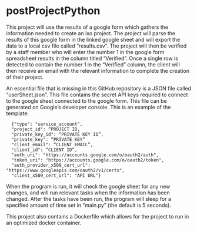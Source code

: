 # postProjectPython

This project will use the results of a google form which gathers the information needed to create an ixo project. The project will parse the results of this google form in the linked google sheet and will export the data to a local csv file called “results.csv”. The project will then be verified by a staff member who will enter the number 1 in the google form spreadsheet results in the column titled “Verified”. Once a single row is detected to contain the number 1 in the “Verified” column, the client will then receive an email with the relevant information to complete the creation of their project.

An essential file that is missing in this GitHub repository is a JSON file called “userSheet.json”. This file contains the secret API keys required to connect to the google sheet connected to the google form. This file can be generated on Google’s developer console.  This is an example of the template:

```
  {"type": "service_account",
  "project_id": “PROJECT ID,
  "private_key_id": “PRIVATE KEY ID”,
  "private_key": “PRIVATE KEY” 
  "client_email": “CLIENT EMAIL”,
  "client_id": “CLIENT ID“,
  "auth_uri": "https://accounts.google.com/o/oauth2/auth",
  "token_uri": "https://accounts.google.com/o/oauth2/token",
  "auth_provider_x509_cert_url": "https://www.googleapis.com/oauth2/v1/certs",
  "client_x509_cert_url": "API URL"}
  ```


When the program is run, it will check the google sheet for any new changes, and will run relevant tasks when the information has been changed. After the tasks have been run, the program will sleep  for a specified amount of time set in “main.py” (the default is 5 seconds). 

This project also contains a Dockerfile which allows for the project to run in an optimized docker container.  

